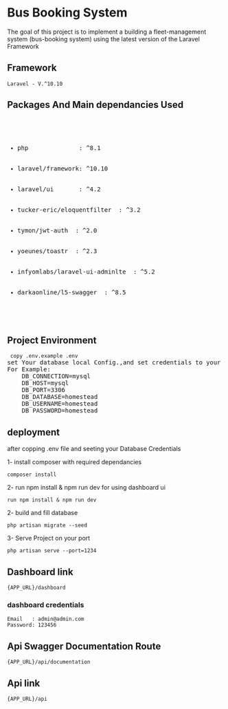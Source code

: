 # Bus Booking System
The goal of this project is to implement a building a fleet-management system (bus-booking system) using the latest version of the Laravel Framework

## Framework

    Laravel - V.^10.10

## Packages And Main dependancies Used
<pre>
    <ul>
        <li>php              : ^8.1</li>
        <li>laravel/framework: ^10.10</li>
        <li>laravel/ui       : ^4.2</li>
        <li>tucker-eric/eloquentfilter  : ^3.2</li>
        <li>tymon/jwt-auth  : ^2.0</li>
        <li>yoeunes/toastr  : ^2.3</li>
        <li>infyomlabs/laravel-ui-adminlte  : ^5.2</li>
        <li>darkaonline/l5-swagger  : ^8.5</li>
    </ul>
</pre>

## Project Environment
<pre>
<code> copy .env.example .env</code>
set Your database local Config.,and set credentials to your Docker Config.
For Example:
    DB_CONNECTION=mysql
    DB_HOST=mysql
    DB_PORT=3306
    DB_DATABASE=homestead
    DB_USERNAME=homestead
    DB_PASSWORD=homestead
</pre>

## deployment

   after copping .env file and seeting your Database Credentials

   1- install composer with required dependancies
   
<pre><code>composer install</code></pre>

2- run npm install & npm run dev
    for using dashboard ui
   
<pre><code>run npm install & npm run dev</code></pre>

2- build and fill database 
   
<pre><code>php artisan migrate --seed</code></pre>

3- Serve Project on your port
   
<pre><code>php artisan serve --port=1234</code></pre>

## Dashboard link
    {APP_URL}/dashboard
### dashboard credentials
    Email   : admin@admin.com
    Password: 123456
## Api Swagger Documentation Route
    {APP_URL}/api/documentation

## Api link
    {APP_URL}/api
